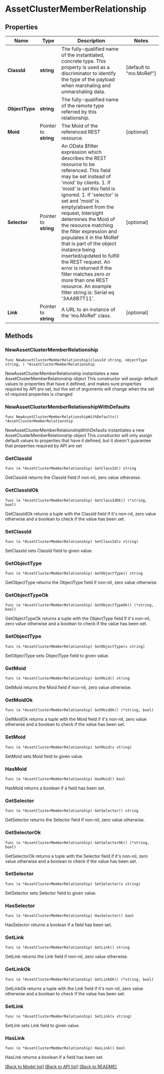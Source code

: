 # AssetClusterMemberRelationship

## Properties

Name | Type | Description | Notes
------------ | ------------- | ------------- | -------------
**ClassId** | **string** | The fully-qualified name of the instantiated, concrete type. This property is used as a discriminator to identify the type of the payload when marshaling and unmarshaling data. | [default to "mo.MoRef"]
**ObjectType** | **string** | The fully-qualified name of the remote type referred by this relationship. | 
**Moid** | Pointer to **string** | The Moid of the referenced REST resource. | [optional] 
**Selector** | Pointer to **string** | An OData $filter expression which describes the REST resource to be referenced. This field may be set instead of &#39;moid&#39; by clients. 1. If &#39;moid&#39; is set this field is ignored. 1. If &#39;selector&#39; is set and &#39;moid&#39; is empty/absent from the request, Intersight determines the Moid of the resource matching the filter expression and populates it in the MoRef that is part of the object instance being inserted/updated to fulfill the REST request. An error is returned if the filter matches zero or more than one REST resource. An example filter string is: Serial eq &#39;3AA8B7T11&#39;. | [optional] 
**Link** | Pointer to **string** | A URL to an instance of the &#39;mo.MoRef&#39; class. | [optional] 

## Methods

### NewAssetClusterMemberRelationship

`func NewAssetClusterMemberRelationship(classId string, objectType string, ) *AssetClusterMemberRelationship`

NewAssetClusterMemberRelationship instantiates a new AssetClusterMemberRelationship object
This constructor will assign default values to properties that have it defined,
and makes sure properties required by API are set, but the set of arguments
will change when the set of required properties is changed

### NewAssetClusterMemberRelationshipWithDefaults

`func NewAssetClusterMemberRelationshipWithDefaults() *AssetClusterMemberRelationship`

NewAssetClusterMemberRelationshipWithDefaults instantiates a new AssetClusterMemberRelationship object
This constructor will only assign default values to properties that have it defined,
but it doesn't guarantee that properties required by API are set

### GetClassId

`func (o *AssetClusterMemberRelationship) GetClassId() string`

GetClassId returns the ClassId field if non-nil, zero value otherwise.

### GetClassIdOk

`func (o *AssetClusterMemberRelationship) GetClassIdOk() (*string, bool)`

GetClassIdOk returns a tuple with the ClassId field if it's non-nil, zero value otherwise
and a boolean to check if the value has been set.

### SetClassId

`func (o *AssetClusterMemberRelationship) SetClassId(v string)`

SetClassId sets ClassId field to given value.


### GetObjectType

`func (o *AssetClusterMemberRelationship) GetObjectType() string`

GetObjectType returns the ObjectType field if non-nil, zero value otherwise.

### GetObjectTypeOk

`func (o *AssetClusterMemberRelationship) GetObjectTypeOk() (*string, bool)`

GetObjectTypeOk returns a tuple with the ObjectType field if it's non-nil, zero value otherwise
and a boolean to check if the value has been set.

### SetObjectType

`func (o *AssetClusterMemberRelationship) SetObjectType(v string)`

SetObjectType sets ObjectType field to given value.


### GetMoid

`func (o *AssetClusterMemberRelationship) GetMoid() string`

GetMoid returns the Moid field if non-nil, zero value otherwise.

### GetMoidOk

`func (o *AssetClusterMemberRelationship) GetMoidOk() (*string, bool)`

GetMoidOk returns a tuple with the Moid field if it's non-nil, zero value otherwise
and a boolean to check if the value has been set.

### SetMoid

`func (o *AssetClusterMemberRelationship) SetMoid(v string)`

SetMoid sets Moid field to given value.

### HasMoid

`func (o *AssetClusterMemberRelationship) HasMoid() bool`

HasMoid returns a boolean if a field has been set.

### GetSelector

`func (o *AssetClusterMemberRelationship) GetSelector() string`

GetSelector returns the Selector field if non-nil, zero value otherwise.

### GetSelectorOk

`func (o *AssetClusterMemberRelationship) GetSelectorOk() (*string, bool)`

GetSelectorOk returns a tuple with the Selector field if it's non-nil, zero value otherwise
and a boolean to check if the value has been set.

### SetSelector

`func (o *AssetClusterMemberRelationship) SetSelector(v string)`

SetSelector sets Selector field to given value.

### HasSelector

`func (o *AssetClusterMemberRelationship) HasSelector() bool`

HasSelector returns a boolean if a field has been set.

### GetLink

`func (o *AssetClusterMemberRelationship) GetLink() string`

GetLink returns the Link field if non-nil, zero value otherwise.

### GetLinkOk

`func (o *AssetClusterMemberRelationship) GetLinkOk() (*string, bool)`

GetLinkOk returns a tuple with the Link field if it's non-nil, zero value otherwise
and a boolean to check if the value has been set.

### SetLink

`func (o *AssetClusterMemberRelationship) SetLink(v string)`

SetLink sets Link field to given value.

### HasLink

`func (o *AssetClusterMemberRelationship) HasLink() bool`

HasLink returns a boolean if a field has been set.


[[Back to Model list]](../README.md#documentation-for-models) [[Back to API list]](../README.md#documentation-for-api-endpoints) [[Back to README]](../README.md)


